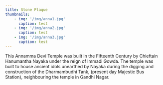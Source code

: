 ```yaml
---
title: Stone Plaque
thumbnails:
    - img: '/img/anna1.jpg'
      caption: test
    - img: '/img/anna2.jpg'
      caption: test
    - img: '/img/anna3.jpg'
      caption: test
---
```


This Annamma Devi Temple was built in the Fifteenth Century by Chieftain Hanumantha Nayaka under the reign of Immadi Gowda. The temple was built to house ancient idols unearthed by Nayaka during the digging and construction of the Dharmambudhi Tank, (present day Majestic Bus Station), neighbouring the temple in Gandhi Nagar.
